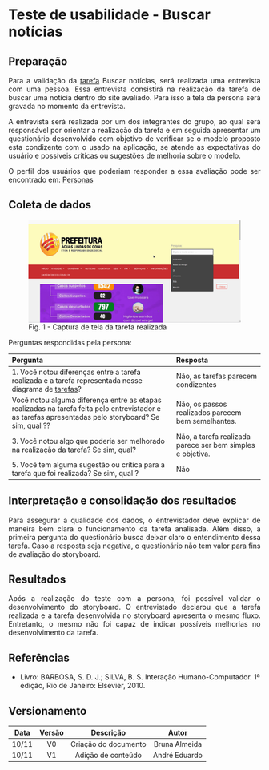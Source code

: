 # Teste de usabilidade - Buscar notícias

## Preparação

<p align = "justify">Para a validação da <a href="../../analise_tarefas/CTT">tarefa</a> Buscar notícias, será realizada uma entrevista com uma pessoa. Essa entrevista consistirá na realização da tarefa de buscar uma notícia dentro do site avaliado. Para isso a tela da persona será gravada no momento da entrevista.</p>

<p align = "justify">A entrevista será realizada por um dos integrantes do grupo, ao qual será responsável por orientar a realização da tarefa e em seguida apresentar um questionário desenvolvido com objetivo de verificar se o modelo proposto esta condizente com o usado na aplicação, se atende as expectativas do usuário e possíveis críticas ou sugestões de melhoria sobre o modelo.</p>

<p align = "justify">O perfil dos usuários que poderiam responder a essa avaliação pode ser encontrado em: <a href="../perfil_usuario/perfil_personas">Personas</a></p>

## Coleta de dados

<figure>
<img align=center width="600" src="../../imagens/avaliacao/coleta_dados.gif">
<br>
<figcaption>Fig. 1 - Captura de tela da tarefa realizada </a></figcaption>
</figure>
Perguntas respondidas pela persona: <br>

| Pergunta                                                                                                                                             | Resposta                                                   |
| :--------------------------------------------------------------------------------------------------------------------------------------------------- | :--------------------------------------------------------- |
| 1. Você notou diferenças entre a tarefa realizada e a tarefa representada nesse diagrama de <a href="../../analise_tarefas/CTT">tarefas</a>?         | Não, as tarefas parecem condizentes                        |
| Você notou alguma diferença entre as etapas realizadas na tarefa feita pelo entrevistador e as tarefas apresentadas pelo storyboard? Se sim, qual ?? | Não, os passos realizados parecem bem semelhantes.         |
| 3. Você notou algo que poderia ser melhorado na realização da tarefa? Se sim, qual?                                                                  | Não, a tarefa realizada parece ser bem simples e objetiva. |
| 5. Você tem alguma sugestão ou crítica para a tarefa que foi realizada? Se sim, qual ?                                                               | Não                                                        |

## Interpretação e consolidação dos resultados

<p align = "justify">Para assegurar a qualidade dos dados, o entrevistador deve explicar de maneira bem clara o funcionamento da tarefa analisada. Além disso, a primeira pergunta do questionário busca deixar claro o entendimento dessa tarefa. Caso a resposta seja negativa, o questionário não tem valor para fins de avaliação do storyboard.</p>

## Resultados

<p align = "justify">Após a realização do teste com a persona, foi possível validar o desenvolvimento do storyboard.
O entrevistado declarou que a tarefa realizada e a tarefa desenvolvida no storyboard apresenta o mesmo fluxo. Entretanto, o mesmo não foi capaz de indicar possíveis melhorias no desenvolvimento da tarefa.</p>

## Referências

- Livro: BARBOSA, S. D. J.; SILVA, B. S. Interação Humano-Computador. 1ª edição, Rio de Janeiro: Elsevier, 2010.

## Versionamento

| Data  | Versão |      Descrição       |     Autor     |
| :---: | :----: | :------------------: | :-----------: |
| 10/11 |   V0   | Criação do documento | Bruna Almeida |
| 10/11 |   V1   |  Adição de conteúdo  | André Eduardo |
